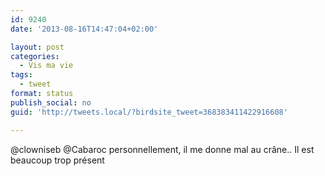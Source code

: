 ```yaml
---
id: 9240
date: '2013-08-16T14:47:04+02:00'

layout: post
categories:
  - Vis ma vie
tags:
  - tweet
format: status
publish_social: no
guid: 'http://tweets.local/?birdsite_tweet=368383411422916608'

---
```


@clowniseb @Cabaroc personnellement, il me donne mal au crâne.. Il est beaucoup trop présent